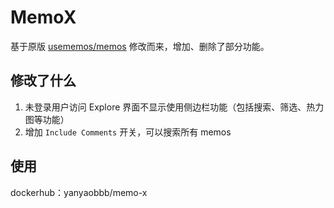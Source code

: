 # MemoX

基于原版 [usememos/memos](https://github.com/usememos/memos) 修改而来，增加、删除了部分功能。

## 修改了什么

1. 未登录用户访问 Explore 界面不显示使用侧边栏功能（包括搜索、筛选、热力图等功能）
2. 增加 `Include Comments` 开关，可以搜索所有 memos

## 使用

dockerhub：yanyaobbb/memo-x
